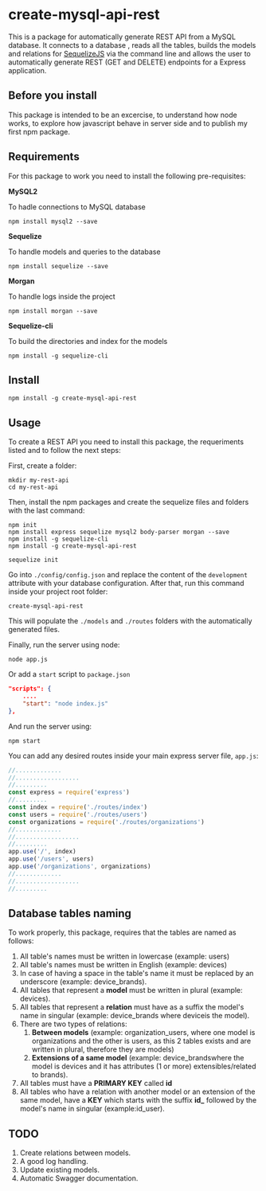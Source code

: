 # create-mysql-api-rest
This is a package for automatically generate REST API from a MySQL database.
It connects to a database , reads all the tables, builds the models and relations for [SequelizeJS](https://github.com/sequelize/sequelize) via the command line and allows the user to automatically generate REST (GET and DELETE) endpoints for a Express application.

## Before you install
This package is intended to be an excercise, to understand how node works, to explore how javascript behave in server side and to publish my first npm package.


## Requirements
For this package to work you need to install the following pre-requisites:

**MySQL2**

To hadle connections to MySQL database

    npm install mysql2 --save

**Sequelize**

To handle models and queries to the database

    npm install sequelize --save

**Morgan**

To handle logs inside the project

    npm install morgan --save

**Sequelize-cli**

To build the directories and index for the models 

    npm install -g sequelize-cli

## Install

    npm install -g create-mysql-api-rest

## Usage

To create a REST API you need to install this package, the requeriments listed and to follow the next steps:

First, create a folder:

    mkdir my-rest-api
    cd my-rest-api

Then, install the npm packages and create the sequelize files and folders with the last command:

    npm init
    npm install express sequelize mysql2 body-parser morgan --save
    npm install -g sequelize-cli
    npm install -g create-mysql-api-rest

    sequelize init

Go into `./config/config.json` and replace the content of the `development` attribute with your database configuration.
After that, run this command inside your project root folder:

    create-mysql-api-rest

This will populate the `./models` and `./routes` folders with the automatically generated files.

Finally, run the server using node:

    node app.js

Or add a `start` script to `package.json`

~~~json 
"scripts": {
    ....
    "start": "node index.js"
},
~~~

And run the server using:

    npm start

You can add any desired routes inside your main express server file, `app.js`:

~~~js
//.............
//..................
//.........
const express = require('express')
//.........
const index = require('./routes/index')
const users = require('./routes/users')
const organizations = require('./routes/organizations')
//.............
//..................
//.........
app.use('/', index)
app.use('/users', users)
app.use('/organizations', organizations)
//.............
//..................
//.........
~~~

## Database tables naming
To work properly, this package, requires that the tables are named as follows:

1. All table's names must be written in lowercase (example: ​users)
1. All table's names must be written in English (example: devices)
1. In case of having a space in the table's name it must be replaced by an underscore 
(example: ​device_brands​).
1. All tables that represent a **model** must be written in plural (example: ​devices​).
1. All tables that represent a **relation** must have as a suffix the model's name in singular (example: ​device_brands​ where ​device​ is the model). 
1. There are two types of relations:
    1. **Between models** (example: ​organization_users​, where one model is ​organizations​ and the other is ​users​, as this 2 tables exists and are written in plural, therefore they are models)
    1. **Extensions of a same model** (example: ​device_brands​ where the model is ​devices​ and it has attributes (1 or more) extensibles/related to ​brands​).
1. All tables must have a **PRIMARY KEY** called **id**
1. All tables who have a relation with another model or an extension of the same model, have a **KEY** which starts with the suffix **id_** followed by the model's name in singular (example: ​id_user​).


## TODO
1. Create relations between models.
1. A good log handling.
1. Update existing models.
1. Automatic Swagger documentation.
